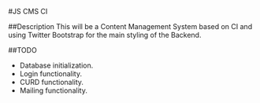 #JS CMS CI

##Description
This will be a Content Management System based on CI and using Twitter Bootstrap for the main styling of the Backend.

##TODO

* Database initialization.
* Login functionality.
* CURD functionality.
* Mailing functionality.